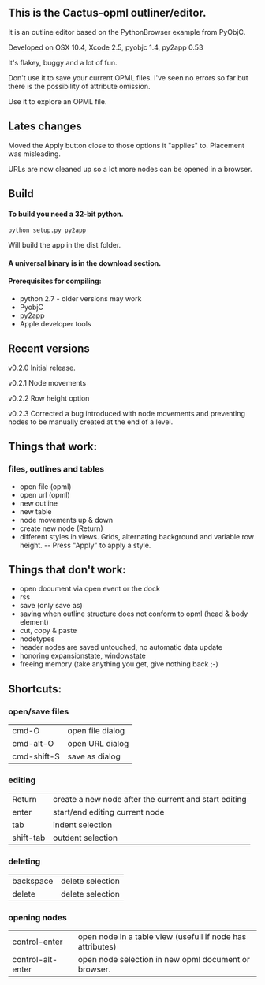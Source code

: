 ## This is the Cactus-opml outliner/editor. ##


It is an outline editor based on the PythonBrowser example from PyObjC.

Developed on OSX 10.4, Xcode 2.5, pyobjc 1.4, py2app 0.53

It's flakey, buggy and a lot of fun.

Don't use it to save your current OPML files. I've seen no errors so far but there is the possibility of attribute omission.

Use it to explore an OPML file.



## Lates changes ##
Moved the Apply button close to those options it "applies" to. Placement was misleading.

URLs are now cleaned up so a lot more nodes can be opened in a browser.



## Build ##
#### To build you need a 32-bit python.  ####

    python setup.py py2app


Will build the app in the dist folder.


#### A universal binary is in the download section. ####


#### Prerequisites for compiling: ####


+ python 2.7 - older versions may work
+ PyobjC
+ py2app
+ Apple developer tools


## Recent versions ##
v0.2.0 Initial release.

v0.2.1 Node movements

v0.2.2 Row height option

v0.2.3 Corrected a bug introduced with node movements and preventing nodes to be manually created at the end of a level.




## Things that work: ##

### files, outlines and tables ###
- open file (opml)
- open url (opml)
- new outline
- new table
- node movements up & down
- create new node (Return)
- different styles in views. Grids, alternating background and variable row height.
-- Press "Apply" to apply a style.


## Things that don't work: ##

- open document via open event or the dock
- rss
- save (only save as)
- saving when outline structure does not conform to opml (head & body element)
- cut, copy & paste
- nodetypes
- header nodes are saved untouched, no automatic data update
- honoring expansionstate, windowstate
- freeing memory (take anything you get, give nothing back ;-)


## Shortcuts: ##
### open/save files ###
<table>
<tr><td>cmd-O</td><td>open file dialog</td></tr>
<tr><td>cmd-alt-O</td><td>open URL dialog</td>
<tr><td>cmd-shift-S</td><td>save as dialog</td>
</table>

### editing ###
<table>
<tr><td>Return</td><td>create a new node after the current and start editing</td></tr>
<tr><td>enter</td><td>start/end editing current node</td></tr>

<tr><td>tab</td><td>indent selection</td></tr>
<tr><td>shift-tab</td><td>outdent selection</td></tr>
</table>

### deleting ###
<table>
<tr><td>backspace</td><td>delete selection</td></tr>
<tr><td>delete</td><td>delete selection</td></tr>
</table>


### opening nodes ###
<table>
<tr><td>control-enter</td><td>open node in a table view (usefull if node has attributes)</td></tr>

<tr><td>control-alt-enter</td>
<td>open node selection in new opml document or browser.</td></tr>

</table>
